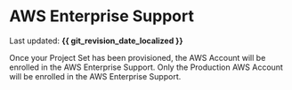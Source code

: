 # AWS Enterprise Support

Last updated: **{{ git_revision_date_localized }}**

Once your Project Set has been provisioned, the AWS Account will be enrolled in the AWS Enterprise Support. Only the Production AWS Account will be enrolled in the AWS Enterprise Support.
